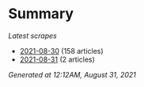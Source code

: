 # Summary
*Latest scrapes*
* [2021-08-30](https://github.com/nuuuwan/news_lk/blob/data/news_lk.2021-08-30.json) (158 articles)
* [2021-08-31](https://github.com/nuuuwan/news_lk/blob/data/news_lk.2021-08-31.json) (2 articles)

*Generated at 12:12AM, August 31, 2021*